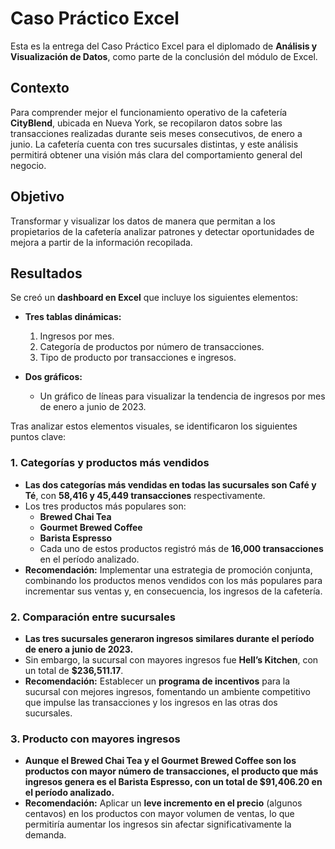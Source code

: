 # Caso Práctico Excel  

Esta es la entrega del Caso Práctico Excel para el diplomado de **Análisis y Visualización de Datos**, como parte de la conclusión del módulo de Excel.  

## Contexto  
Para comprender mejor el funcionamiento operativo de la cafetería **CityBlend**, ubicada en Nueva York, se recopilaron datos sobre las transacciones realizadas durante seis meses consecutivos, de enero a junio. La cafetería cuenta con tres sucursales distintas, y este análisis permitirá obtener una visión más clara del comportamiento general del negocio.  

## Objetivo  
Transformar y visualizar los datos de manera que permitan a los propietarios de la cafetería analizar patrones y detectar oportunidades de mejora a partir de la información recopilada.  

## Resultados  

Se creó un **dashboard en Excel** que incluye los siguientes elementos:  

- **Tres tablas dinámicas:**  
  1. Ingresos por mes.  
  2. Categoría de productos por número de transacciones.  
  3. Tipo de producto por transacciones e ingresos.  

- **Dos gráficos:**  
  - Un gráfico de líneas para visualizar la tendencia de ingresos por mes de enero a junio de 2023.  

Tras analizar estos elementos visuales, se identificaron los siguientes puntos clave:  

### 1. Categorías y productos más vendidos  
- **Las dos categorías más vendidas en todas las sucursales son Café y Té**, con **58,416 y 45,449 transacciones** respectivamente.  
- Los tres productos más populares son:  
  - **Brewed Chai Tea**  
  - **Gourmet Brewed Coffee**  
  - **Barista Espresso**  
  - Cada uno de estos productos registró más de **16,000 transacciones** en el período analizado.  
- **Recomendación:** Implementar una estrategia de promoción conjunta, combinando los productos menos vendidos con los más populares para incrementar sus ventas y, en consecuencia, los ingresos de la cafetería.  

### 2. Comparación entre sucursales  
- **Las tres sucursales generaron ingresos similares durante el período de enero a junio de 2023.**  
- Sin embargo, la sucursal con mayores ingresos fue **Hell’s Kitchen**, con un total de **$236,511.17**.  
- **Recomendación:** Establecer un **programa de incentivos** para la sucursal con mejores ingresos, fomentando un ambiente competitivo que impulse las transacciones y los ingresos en las otras dos sucursales.  

### 3. Producto con mayores ingresos  
- **Aunque el Brewed Chai Tea y el Gourmet Brewed Coffee son los productos con mayor número de transacciones, el producto que más ingresos genera es el Barista Espresso, con un total de $91,406.20 en el período analizado.**  
- **Recomendación:** Aplicar un **leve incremento en el precio** (algunos centavos) en los productos con mayor volumen de ventas, lo que permitiría aumentar los ingresos sin afectar significativamente la demanda.  
